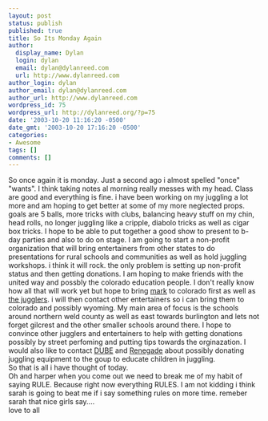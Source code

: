 ```yaml
---
layout: post
status: publish
published: true
title: So Its Monday Again
author:
  display_name: Dylan
  login: dylan
  email: dylan@dylanreed.com
  url: http://www.dylanreed.com
author_login: dylan
author_email: dylan@dylanreed.com
author_url: http://www.dylanreed.com
wordpress_id: 75
wordpress_url: http://dylanreed.org/?p=75
date: '2003-10-20 11:16:20 -0500'
date_gmt: '2003-10-20 17:16:20 -0500'
categories:
- Awesome
tags: []
comments: []
---
```

<p>So once again it is monday. Just a second ago i almost spelled "once" "wants". I think taking notes al morning really messes with my head. Class are good and everything is fine. i have been working on my juggling a lot more and am hoping to get better at some of my more neglected props. goals are 5 balls, more tricks with clubs, balancing heavy stuff on my chin, head rolls, no longer juggling like a cripple, diabolo tricks as well as cigar box tricks. I hope to be able to put together a good show to present to b-day parties and also to do on stage. I am going to start a non-profit organization that will bring entertainers from other states to do presentations for rural schools and communities as well as hold juggling workshops. i think it will rock. the only problem is setting up non-profit status and then getting donations. I am hoping to make friends with the united way and possbly the colorado education people. I don't really know how all that will work yet but hope to bring <a href="http://www.markhayward.net">mark</a> to colorado first as well as <a href="http://www.thejugglers.org/">the jugglers</a>. i will then contact other entertainers so i can bring them to colorado and possibly wyoming. My main area of focus is the schools around northern weld county as well as east towards burlington and lets not forget gilcrest and the other smaller schools around there. I hope to convince other jugglers and entertainers to help with getting donations possibly by street perfoming and putting tips towards the orginazation. I would also like to contact <a href="http://www.dube.com">DUBE</a> and <a href="http://www.renegadejuggling.com">Renegade</a> about possibly donating juggling equipment to the goup to educate children in juggling.<br />
So that is all i have thought of today.<br />
Oh and harper when you come out we need to break me of my habit of saying RULE. Because right now everything RULES. I am not kidding i think sarah is going to beat me if i say something rules on more time. remeber sarah that nice girls say....<br />
love to all</p>
